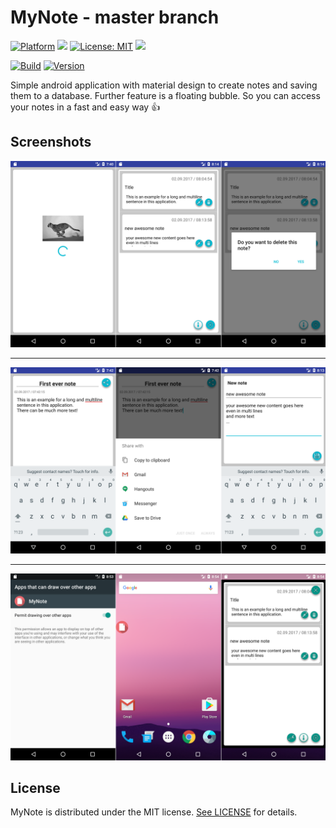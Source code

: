 # MyNote - master branch

[![Platform](https://img.shields.io/badge/platform-Android-blue.svg)](https://www.android.com)
<a target="_blank" href="https://android-arsenal.com/api?level=21" title="API21+"><img src="https://img.shields.io/badge/API-21+-blue.svg" /></a>
[![License: MIT](https://img.shields.io/badge/License-MIT-blue.svg)](https://opensource.org/licenses/MIT)
<a target="_blank" href="https://www.paypal.me/GuepardoApps" title="Donate using PayPal"><img src="https://img.shields.io/badge/paypal-donate-blue.svg" /></a>

[![Build](https://img.shields.io/badge/build-passing-green.svg)](release)
[![Version](https://img.shields.io/badge/version-v1.1.1.170902-blue.svg)](release/v1.1.1.170902.apk)

Simple android application with material design to create notes and saving them to a database.
Further feature is a floating bubble. So you can access your notes in a fast and easy way :+1:

## Screenshots

![alt tag](screenshots/header_001.png)
___________________________________

![alt tag](screenshots/header_002.png)
___________________________________

![alt tag](screenshots/header_003.png)

## License

MyNote is distributed under the MIT license. [See LICENSE](LICENSE.md) for details.